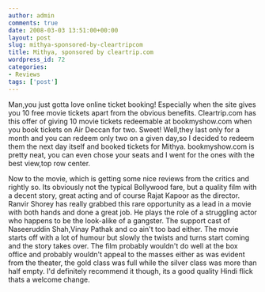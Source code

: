 ```yaml
---
author: admin
comments: true
date: 2008-03-03 13:51:00+00:00
layout: post
slug: mithya-sponsored-by-cleartripcom
title: Mithya, sponsored by cleartrip.com
wordpress_id: 72
categories:
- Reviews
tags: ['post']
---
```


Man,you just gotta love online ticket booking! Especially when the site gives you 10 free movie tickets apart from the obvious benefits. Cleartrip.com has this offer of giving 10 movie tickets redeemable at bookmyshow.com when you book tickets on Air Deccan for two. Sweet! Well,they last only for a month and you can redeem only two on a given day,so I decided to redeem them the next day itself and booked tickets for Mithya. bookmyshow.com is pretty neat, you can even chose your seats and I went for the ones with the best view,top row center.

Now to the movie, which is getting some nice reviews from the critics and rightly so. Its obviously not the typical Bollywood fare, but a quality film with a decent story, great acting and of course Rajat Kapoor as the director. Ranvir Shorey has really grabbed this rare opportunity as a lead in a movie with both hands and done a great job. He plays the role of a struggling actor who happens to be the look-alike of a gangster. The support cast of Naseeruddin Shah,Vinay Pathak and co ain't too bad either. The movie starts off with a lot of humour but slowly the twists and turns start coming and the story takes over. The film probably wouldn't do well at the box office and probably wouldn't appeal to the masses either as was evident from the theater, the gold class was full while the silver class was more than half empty. I'd definitely recommend it though, its a good quality Hindi flick thats a welcome change.
